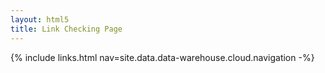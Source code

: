 ```yaml
---
layout: html5
title: Link Checking Page
---
```

{% include links.html nav=site.data.data-warehouse.cloud.navigation -%}
